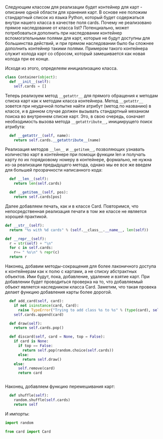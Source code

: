 Следующим классом для реализации будет контейнер для карт - описание одной области для хранения карт. В основе нее положим стандартный список из языка Python, который будет содержаться внутри нашего класса в качестве поля cards. Почему не реализовано прямое наследование от класса list? Потенциально, может потребоваться дополнить при наследовании контейнер вспомогательными полями для карт, которые не будут доступны для большинства действий, и при прямом наследовании было бы сложнее дополнить контейнер такими полями. Примером такого контейнера служит колода карт со сбросом, который замешивается как новая колода при ее конце.

Исходя из этого, определеям инициализацию класса.

```py
class Container(object):
  def __init__(self):
    self.cards = []
```

Теперь реализуем метод `__getattr__` для прямого обращения к методам списка карт как к методам класса контейнера. Метод `__getattr__` зовется при неудачной попытке найти атрибут \(метод по названию\) в классе, и в данном случае должен вызывать стандартный механизм поиска во внутреннем списке карт. Это, в свою очередь, означает необходимость вызова метода `__getattribute__`, инициирущего поиск атрибута:

```py
  def __getattr__(self, name):
    return self.cards.__getattribute__(name)
```

Реализация методов `__len__` и `__getitem__`, позволяющих узнавать количество карт в контейнере при помощи функции len и получать карту по их порядковому номеру в контейнере, формально, не нужна из-за реализации предыдущего метода, однако мы ее все же введем для большей прозрачности написанного кода:

```py
  def __len__(self):
    return len(self.cards)

  def __getitem__(self, pos):
    return self.cards[pos]
```

Далее добавляем печать, как и в классе Card. Повторимся, что непосредственная реализация печати в том же классе не является хорошей практикой.

```py
def __str__(self):
  return "%s with %d cards" % (self.__class__.__name__, len(self))

def __repr__(self):
  r = str(self) + "\n"
  for c in self.cards:
    r+= " %s\n" % repr(c)
  return r
```

Наконец, добавим методы-сокращения для более лаконичного доступа к контейнерам как к полю с картами, а не списку абстрактных объектов. Ими будут, пока, добавление, удаление и взятие карт. При добавлении будет проводиться проверка на то, что добавляемый объект является наследником класса Card. Заметим, что такая провека делает функцию добавления карты более дорогой.

```py
  def add_card(self, card):
    if not isinstance(card, Card):
      raise TypeError("Trying to add class %s to %s" % (type(card), self.__class__.__name__))
    self.cards.append(card)

  def draw(self):
    return self.cards.pop()

  def discard(self, card = None, top = False):
    if card is None:
      if top == False:
        return self.pop(random.choice(self.cards))
      else:
        return self.draw()
    else:
      self.remove(card)
      return card
```

```py

```

Наконец, добавляем функцию перемешивания карт:

```py
  def shuffle(self):
    random.shuffle(self.cards)
    return self
```

И импорты:

```py
import random

from card import Card
```



